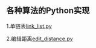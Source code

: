 
## 各种算法的Python实现


1.单链表[link_list.py](https://github.com/zxyzqs/python_algorithm/blob/master/link_list.py)

2.编辑距离[edit_distance.py](https://github.com/zxyzqs/python_algorithm/blob/master/edit_distance.py)
